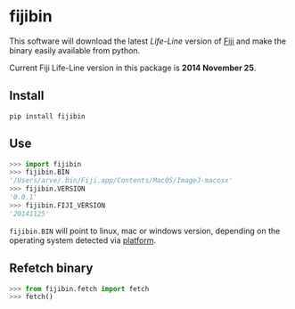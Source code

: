 # fijibin
This software will download the latest *Life-Line* version of [Fiji](http://fiji.sc/)
and make the binary easily available from python.

Current Fiji Life-Line version in this package is **2014 November 25**.

## Install
```
pip install fijibin
```

## Use
```python
>>> import fijibin
>>> fijibin.BIN
'/Users/arve/.bin/Fiji.app/Contents/MacOS/ImageJ-macosx'
>>> fijibin.VERSION
'0.0.1'
>>> fijibin.FIJI_VERSION
'20141125'
```

`fijibin.BIN` will point to linux, mac or windows version, depending on the
operating system detected via [platform](https://docs.python.org/3.4/library/platform.html).

## Refetch binary
```python
>>> from fijibin.fetch import fetch
>>> fetch()
```

